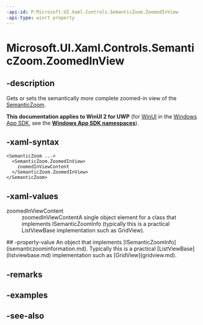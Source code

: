 ```yaml
---
-api-id: P:Microsoft.UI.Xaml.Controls.SemanticZoom.ZoomedInView
-api-type: winrt property
---
```


<!-- Property syntax
public Windows.UI.Xaml.Controls.ISemanticZoomInformation ZoomedInView { get;  set; }
-->

# Microsoft.UI.Xaml.Controls.SemanticZoom.ZoomedInView

## -description
Gets or sets the semantically more complete zoomed-in view of the [SemanticZoom](semanticzoom.md).

**This documentation applies to WinUI 2 for UWP** (for [WinUI](/windows/apps/winui/winui3/) in the [Windows App SDK](/windows/apps/windows-app-sdk/), see the **[Windows App SDK namespaces](/windows/windows-app-sdk/api/winrt/)**).

## -xaml-syntax
```xaml
<SemanticZoom ...>
  <SemanticZoom.ZoomedInView>
    zoomedInViewContent
  </SemanticZoom.ZoomedInView>
</SemanticZoom>

```


## -xaml-values
<dl><dt>zoomedInViewContent</dt><dd>zoomedInViewContentA single object element for a class that implements ISemanticZoomInfo (typically this is a practical ListViewBase implementation such as GridView).</dd>
</dl>
## -property-value
An object that implements [ISemanticZoomInfo](isemanticzoominformation.md). Typically this is a practical [ListViewBase](listviewbase.md) implementation such as [GridView](gridview.md).

## -remarks

## -examples

## -see-also
